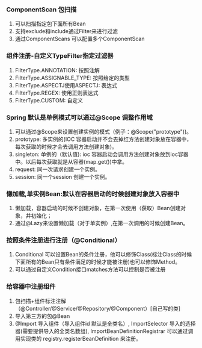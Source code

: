 ### ComponentScan 包扫描
1. 可以扫描指定包下面所有Bean
2. 支持exclude和include通过Filter来进行过滤
3. 通过ComponentScans 可以配置多个ComponentScan

### 组件注册-自定义TypeFilter指定过滤器
1. FilterType.ANNOTATION: 按照注解
2. FilterType.ASSIGNABLE_TYPE: 按照给定的类型
3. FilterType.ASPECTJ使用ASPECTJ: 表达式
4. FilterType.REGEX: 使用正则表达式
5. FilterType.CUSTOM: 自定义

### Spring 默认是单例模式可以通过@Scope 调整作用域
1. 可以通过@Scope来设置创建实例的模式（例子：@Scope("prototype"))。
2. prototype: 多实例的(IOC 容器启动并不会去掉红方法创建对象放在容器中，
每次获取的时候才会去调用方法创建对象)。
3. singleton: 单例的（默认值): ioc 容器启动会调用方法创建对象放到ioc容器中。以后每次获取就是从容器(map.get())中拿。
4. request: 同一次请求创建一个实例。
5. session: 同一个session 创建一个实例。

### 懒加载,单实例Bean:默认在容器启动的时候创建对象放入容器中
1. 懒加载，容器启动的时候不创建对象，在第一次使用（获取）Bean创建对象，并初始化；
2. 通过@Lazy来设置懒加载（对于单实例）,在第一次调用的时候创建Bean。
  
### 按照条件注册进行注册（@Conditional）
1. Conditional 可以设置Bean的条件注册，他可以修饰Class(标注Class的时候下面所有的Bean只有条件满足的时候才能被注册)也可以修饰Method。
2. 可以通过自定义Condition接口matches方法可以控制是否被注册
 
### 给容器中注册组件
1. 包扫描+组件标注注解（@Controller/@Service/@Repository/@Component）[自己写的类]
2. 导入第三方的包@Bean
3. @Import 导入组件（导入组件id 默认是全类名）, ImportSelector 导入的选择器(需要提供导入的全类名数组), ImportBeanDefinitionRegistrar 可以通过调用实现类的 registry.registerBeanDefinition 来注册。








